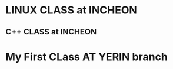 LINUX CLASS at INCHEON
======================

C++ CLASS at INCHEON
--------------------

# My First CLass AT YERIN branch
 

